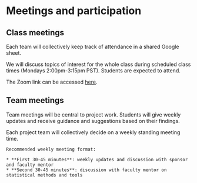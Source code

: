 # Meetings and participation

## Class meetings

Each team will collectively keep track of attendance in a shared Google sheet.

We will discuss topics of interest for the whole class during scheduled class times (Mondays 2:00pm-3:15pm PST). Students are expected to attend. 

The Zoom link can be accessed [here](https://ucsb.zoom.us/j/81457783650?pwd=NnlybVFhSHFvSUtOWVBmRU12SUpFdz09).

## Team meetings

Team meetings will be central to project work. Students will give weekly updates and receive guidance and suggestions based on their findings.

Each project team will collectively decide on a weekly standing meeting time. 

```{tip}
Recommended weekly meeting format:

* **First 30-45 minutes**: weekly updates and discussion with sponsor and faculty mentor
* **Second 30-45 minutes**: discussion with faculty mentor on statistical methods and tools
```
